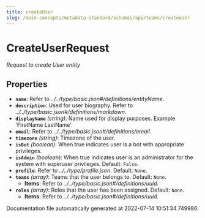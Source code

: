 ```yaml
---
title: createUser
slug: /main-concepts/metadata-standard/schemas/api/teams/createuser
---
```


# CreateUserRequest

*Request to create User entity*

## Properties

- **`name`**: Refer to *../../type/basic.json#/definitions/entityName*.
- **`description`**: Used for user biography. Refer to *../../type/basic.json#/definitions/markdown*.
- **`displayName`** *(string)*: Name used for display purposes. Example 'FirstName LastName'.
- **`email`**: Refer to *../../type/basic.json#/definitions/email*.
- **`timezone`** *(string)*: Timezone of the user.
- **`isBot`** *(boolean)*: When true indicates user is a bot with appropriate privileges.
- **`isAdmin`** *(boolean)*: When true indicates user is an administrator for the system with superuser privileges. Default: `False`.
- **`profile`**: Refer to *../../type/profile.json*. Default: `None`.
- **`teams`** *(array)*: Teams that the user belongs to. Default: `None`.
  - **Items**: Refer to *../../type/basic.json#/definitions/uuid*.
- **`roles`** *(array)*: Roles that the user has been assigned. Default: `None`.
  - **Items**: Refer to *../../type/basic.json#/definitions/uuid*.


Documentation file automatically generated at 2022-07-14 10:51:34.749986.
